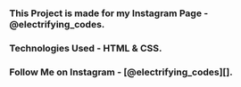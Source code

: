 ### This Project is made for my Instagram Page - @electrifying_codes.

### Technologies Used - HTML & CSS.

### Follow Me on Instagram - [@electrifying_codes][].

[instagram]: https://www.instagram.com/electrifying_codes
